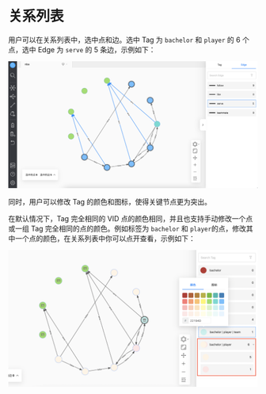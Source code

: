 # 关系列表

用户可以在关系列表中，选中点和边。选中 Tag 为 `bachelor` 和 `player` 的 6 个点，选中 Edge 为 `serve` 的 5 条边，示例如下：

![select](../figs/ex-ug-017.png)

同时，用户可以修改 Tag 的颜色和图标，使得关键节点更为突出。

在默认情况下，Tag 完全相同的 VID 点的颜色相同，并且也支持手动修改一个点或一组 Tag 完全相同的点的颜色。例如标签为 `bachelor` 和 `player`的点，修改其中一个点的颜色，在关系列表中你可以点开查看，示例如下：

![icon](../figs/ex-ug-018.png)
